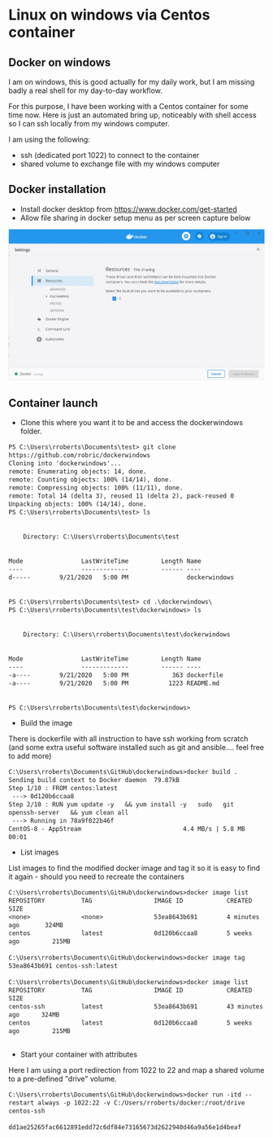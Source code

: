 # Linux on windows via Centos container

## Docker on windows

I am on windows, this is good actually for my daily work, but I am missing badly a real shell for my day-to-day workflow.

For this purpose, I have been working with a Centos container for some time now. Here is just an automated bring up, noticeably with shell access so I can ssh locally from my windows computer.

I am using the following:
* ssh (dedicated port 1022) to connect to the container
* shared volume to exchange file with my windows computer

## Docker installation

* Install  docker desktop from <https://www.docker.com/get-started>
* Allow file sharing in docker setup menu as per screen capture below

![](pictures/docker-fs.JPG)


## Container launch

* Clone this where you want it to be and access the dockerwindows folder.

```
PS C:\Users\rroberts\Documents\test> git clone https://github.com/robric/dockerwindows
Cloning into 'dockerwindows'...
remote: Enumerating objects: 14, done.
remote: Counting objects: 100% (14/14), done.
remote: Compressing objects: 100% (11/11), done.
remote: Total 14 (delta 3), reused 11 (delta 2), pack-reused 0
Unpacking objects: 100% (14/14), done.
PS C:\Users\rroberts\Documents\test> ls


    Directory: C:\Users\rroberts\Documents\test


Mode                LastWriteTime         Length Name
----                -------------         ------ ----
d-----        9/21/2020   5:00 PM                dockerwindows


PS C:\Users\rroberts\Documents\test> cd .\dockerwindows\
PS C:\Users\rroberts\Documents\test\dockerwindows> ls


    Directory: C:\Users\rroberts\Documents\test\dockerwindows


Mode                LastWriteTime         Length Name
----                -------------         ------ ----
-a----        9/21/2020   5:00 PM            363 dockerfile
-a----        9/21/2020   5:00 PM           1223 README.md


PS C:\Users\rroberts\Documents\test\dockerwindows>
```

* Build the image

There is dockerfile with all instruction to have ssh working from scratch (and some extra useful software installed such as git and ansible.... feel free to add more)
  
```
C:\Users\rroberts\Documents\GitHub\dockerwindows>docker build .
Sending build context to Docker daemon  79.87kB
Step 1/10 : FROM centos:latest
 ---> 0d120b6ccaa8
Step 2/10 : RUN yum update -y   && yum install -y   sudo   git   openssh-server   && yum clean all
 ---> Running in 78a9f022b46f
CentOS-8 - AppStream                            4.4 MB/s | 5.8 MB     00:01    
```

* List images

List images to find the modified docker image and tag it so it is easy to find it again - should you need to recreate the containers

```
C:\Users\rroberts\Documents\GitHub\dockerwindows>docker image list
REPOSITORY          TAG                 IMAGE ID            CREATED             SIZE
<none>              <none>              53ea8643b691        4 minutes ago       324MB
centos              latest              0d120b6ccaa8        5 weeks ago         215MB

C:\Users\rroberts\Documents\GitHub\dockerwindows>docker image tag 53ea8643b691 centos-ssh:latest  

C:\Users\rroberts\Documents\GitHub\dockerwindows>docker image list
REPOSITORY          TAG                 IMAGE ID            CREATED             SIZE
centos-ssh          latest              53ea8643b691        43 minutes ago      324MB
centos              latest              0d120b6ccaa8        5 weeks ago         215MB


```

* Start your container with attributes

Here I am using a port redirection from 1022 to 22 and map a shared volume to a pre-defined "drive" volume.

```
C:\Users\rroberts\Documents\GitHub\dockerwindows>docker run -itd --restart always -p 1022:22 -v C:/Users/rroberts/docker:/root/drive centos-ssh  

dd1ae25265fac6612891edd72c6df84e73165673d2622940d46a9a56e1d4beaf
```
